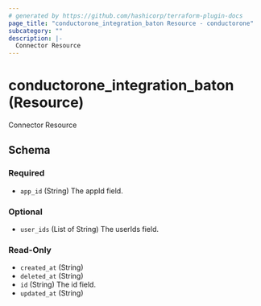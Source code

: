 ```yaml
---
# generated by https://github.com/hashicorp/terraform-plugin-docs
page_title: "conductorone_integration_baton Resource - conductorone"
subcategory: ""
description: |-
  Connector Resource
---
```


# conductorone_integration_baton (Resource)

Connector Resource



<!-- schema generated by tfplugindocs -->
## Schema

### Required

- `app_id` (String) The appId field.

### Optional

- `user_ids` (List of String) The userIds field.

### Read-Only

- `created_at` (String)
- `deleted_at` (String)
- `id` (String) The id field.
- `updated_at` (String)
